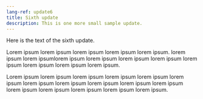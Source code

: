 ```yaml
---
lang-ref: update6
title: Sixth update
description: This is one more small sample update.
---
```


Here is the text of the sixth update. 

Lorem ipsum lorem ipsum lorem ipsum lorem ipsum lorem ipsum. lorem ipsum lorem ipsumlorem ipsum lorem ipsum lorem ipsum lorem ipsum lorem ipsum lorem ipsum lorem ipsum lorem ipsum. 

Lorem ipsum lorem ipsum lorem ipsum lorem ipsum lorem ipsum lorem ipsum lorem ipsum lorem ipsum lorem ipsum lorem ipsum lorem ipsum lorem ipsum lorem ipsum lorem ipsum lorem ipsum lorem ipsum. 
